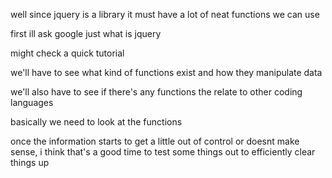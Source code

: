 well since jquery is a library it must have a lot of neat functions we can use

first ill ask google just what is jquery

might check a quick tutorial

we'll have to see what kind of functions exist and how they manipulate data

we'll also have to see if there's any functions the relate to other coding languages

basically we need to look at the functions

once the information starts to get a little out of control or doesnt make sense, i think that's a good time to test some things out to efficiently clear things up